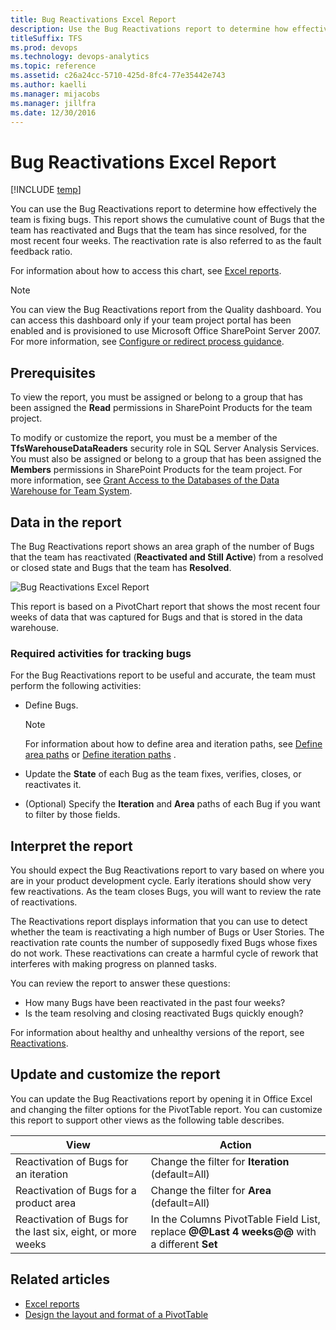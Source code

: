 ```yaml
---
title: Bug Reactivations Excel Report  
description: Use the Bug Reactivations report to determine how effectively the team is fixing bugs - Team Foundation Server  
titleSuffix: TFS
ms.prod: devops
ms.technology: devops-analytics
ms.topic: reference
ms.assetid: c26a24cc-5710-425d-8fc4-77e35442e743
ms.author: kaelli
ms.manager: mijacobs
ms.manager: jillfra
ms.date: 12/30/2016
---
```


# Bug Reactivations Excel Report

[!INCLUDE [temp](../_shared/tfs-sharepoint-version.md)]

You can use the Bug Reactivations report to determine how effectively the team is fixing bugs. This report shows the cumulative count of Bugs that the team has reactivated and Bugs that the team has since resolved, for the most recent four weeks. The reactivation rate is also referred to as the fault feedback ratio.  
  
 For information about how to access this chart, see [Excel reports](excel-reports.md).  
  
> [!NOTE]
>  You can view the Bug Reactivations report from the Quality dashboard. You can access this dashboard only if your team project portal has been enabled and is provisioned to use Microsoft Office SharePoint Server 2007. For more information, see [Configure or redirect process guidance](../sharepoint-dashboards/configure-or-redirect-process-guidance.md).  
  

## Prerequisites
  
To view the report, you must be assigned or belong to a group that has been assigned the **Read** permissions in SharePoint Products for the team project.  
  
To modify or customize the report, you must be a member of the **TfsWarehouseDataReaders** security role in SQL Server Analysis Services. You must also be assigned or belong to a group that has been assigned the **Members** permissions in SharePoint Products for the team project. For more information, see [Grant Access to the Databases of the Data Warehouse for Team System](../admin/grant-permissions-to-reports.md).  
  
<a name="Data"></a> 

## Data in the report  

The Bug Reactivations report shows an area graph of the number of Bugs that the team has reactivated (**Reactivated and Still Active**) from a resolved or closed state and Bugs that the team has **Resolved**.  
  
![Bug Reactivations Excel Report](_img/procguid_agileexr.png "ProcGuid_AgileExR")  
  
This report is based on a PivotChart report that shows the most recent four weeks of data that was captured for Bugs and that is stored in the data warehouse.  
  
### Required activities for tracking bugs  

For the Bug Reactivations report to be useful and accurate, the team must perform the following activities:  
  
- Define Bugs.  
  
    > [!NOTE]
    >  For information about how to define area and iteration paths, see [Define area paths](../../organizations/settings/set-area-paths.md) or [Define iteration paths](../../organizations/settings/set-iteration-paths-sprints.md) .  

-   Update the **State** of each Bug as the team fixes, verifies, closes, or reactivates it.  
-   (Optional) Specify the **Iteration** and **Area** paths of each Bug if you want to filter by those fields.  
  
<a name="Interpreting"></a> 

## Interpret the report  


You should expect the Bug Reactivations report to vary based on where you are in your product development cycle. Early iterations should show very few reactivations. As the team closes Bugs, you will want to review the rate of reactivations.  
  
The Reactivations report displays information that you can use to detect whether the team is reactivating a high number of Bugs or User Stories. The reactivation rate counts the number of supposedly fixed Bugs whose fixes do not work. These reactivations can create a harmful cycle of rework that interferes with making progress on planned tasks.  
  
You can review the report to answer these questions:  
  
- How many Bugs have been reactivated in the past four weeks?  
- Is the team resolving and closing reactivated Bugs quickly enough?  
  
For information about healthy and unhealthy versions of the report, see [Reactivations](../sql-reports/reactivations-report.md).  
  


<a name="Updating"></a>  

##  Update and customize the report  


 You can update the Bug Reactivations report by opening it in Office Excel and changing the filter options for the PivotTable report. You can customize this report to support other views as the following table describes.  
  
|View|Action|  
|----------|------------|  
|Reactivation of Bugs for an iteration|Change the filter for **Iteration** (default=All)|  
|Reactivation of Bugs for a product area|Change the filter for **Area** (default=All)|  
|Reactivation of Bugs for the last six, eight, or more weeks|In the Columns PivotTable Field List, replace **@@Last 4 weeks@@** with a different **Set**|  
  

## Related articles

- [Excel reports](excel-reports.md)
- [Design the layout and format of a PivotTable](https://support.office.com/article/design-the-layout-and-format-of-a-pivottable-a9600265-95bf-4900-868e-641133c05a80)  